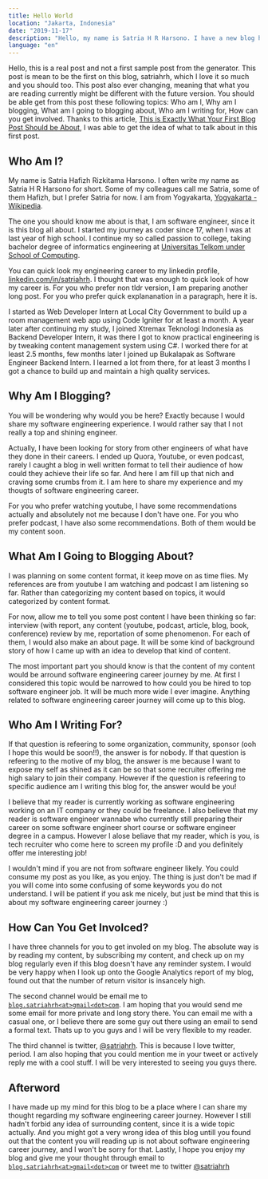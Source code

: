 ```yaml
---
title: Hello World
location: "Jakarta, Indonesia"
date: "2019-11-17"
description: "Hello, my name is Satria H R Harsono. I have a new blog here, hoping that you can look up on to this first post."
language: "en"
---
```


Hello, this is a real post and not a first sample post from the generator.
This post is mean to be the first on this blog, satriahrh, which I love it so much and you should too.
This post also ever changing, meaning that what you are reading currently might be different with the future version.
You should be able get from this post these following topics: Who am I, Why am I blogging, What am I going to blogging about, Who am I writing for, How can you get involved.
Thanks to this article, [This is Exactly What Your First Blog Post Should be About](https://www.shoutmeloud.com/write-first-blog-post.html), I was able to get the idea of what to talk about in this first post.

## Who Am I?

My name is Satria Hafizh Rizkitama Harsono.
I often write my name as Satria H R Harsono for short.
Some of my colleagues call me Satria, some of them Hafizh, but I prefer Satria for now.
I am from Yogyakarta, [Yogyakarta - Wikipedia](https://en.wikipedia.org/wiki/Yogyakarta).

The one you should know me about is that, I am software engineer, since it is this blog all about.
I started my journey as coder since 17, when I was at last year of high school.
I continue my so called passion to college, taking bachelor degree of informatics engineering at [Universitas Telkom under School of Computing](https://soc.telkomuniversity.ac.id/en/soc-en/).

You can quick look my engineering career to my linkedin profile, [linkedin.com/in/satriahrh](https://www.linkedin.com/in/satriahrh/).
I thought that was enough to quick look of how my career is.
For you who prefer non tldr version, I am preparing another long post.
For you who prefer quick explananation in a paragraph, here it is.

I started as Web Developer Intern at Local City Government to build up a room management web app using Code Igniter for at least a month.
A year later after continuing my study, I joined Xtremax Teknologi Indonesia as Backend Developer Intern, it was there I got to know practical engineering is by tweaking content management system using C#.
I worked there for at least 2.5 months, few months later I joined up Bukalapak as Software Engineer Backend Intern.
I learned a lot from there, for at least 3 months I got a chance to build up and maintain a high quality services.

## Why Am I Blogging?

You will be wondering why would you be here?
Exactly because I would share my software engineering experience.
I would rather say that I not really a top and shining engineer.

Actually, I have been looking for story from other engineers of what have they done in their careers.
I ended up Quora, Youtube, or even podcast, rarely I caught a blog in well written format to tell their audience of how could they achieve their life so far.
And here I am fill up that nich and craving some crumbs from it.
I am here to share my experience and my thougts of software engineering career.

For you who prefer watching youtube, I have some recommendations actually and absolutely not me because I don't have one.
For you who prefer podcast, I have also some recommendations.
Both of them would be my content soon.

## What Am I Going to Blogging About?

I was planning on some content format, it keep move on as time flies.
My references are from youtube I am watching and podcast I am listening so far.
Rather than categorizing my content based on topics, it would categorized by content format.

For now, allow me to tell you some post content I have been thinking so far: interview (with report, any content (youtube, podcast, article, blog, book, conference) review by me, reportation of some phenomenon.
For each of them, I would also make an about page.
It will be some kind of background story of how I came up with an idea to develop that kind of content.

The most important part you should know is that the content of my content would be arround software engineering career journey by me.
At first I considered this topic would be narrowed to how could you be hired to top software engineer job.
It will be much more wide I ever imagine.
Anything related to software engineering career journey will come up to this blog.

## Who Am I Writing For?

If that question is refeering to some organization, community, sponsor (ooh I hope this would be soon!!), the answer is for nobody.
If that question is refeering to the motive of my blog, the answer is me because I want to expose my self as shined as it can be so that some recruiter offering me high salary to join their company.
However if the question is refeering to specific audience am I writing this blog for, the answer would be you!

I believe that my reader is currently working as software engineering working on an IT company or they could be freelance.
I also believe that my reader is software engineer wannabe who currently still preparing their career on some software engineer short course or software engineer degree in a campus.
However I alose beliave that my reader, which is you, is tech recruiter who come here to screen my profile :D and you definitely offer me interesting job!

I wouldn't mind if you are not from software engineer likely.
You could consume my post as you like, as you enjoy.
The thing is just don't be mad if you will come into some confusing of some keywords you do not understand.
I will be patient if you ask me nicely, but just be mind that this is about my software engineering career journey :)

## How Can You Get Involced?

I have three channels for you to get involed on my blog.
The absolute way is by reading my content, by subscribing my content, and check up on my blog regularly even if this blog doesn't have any reminder system.
I would be very happy when I look up onto the Google Analytics report of my blog, found out that the number of return visitor is insancely high.

The second channel would be email me to [`blog.satriahrh<at>gmail<dot>com`](mailto:blog.satriahrh@gmail.com).
I am hoping that you would send me some email for more private and long story there.
You can email me with a casual one, or I believe there are some guy out there using an email to send a formal text.
Thats up to you guys and I will be very flexible to my reader.

The third channel is twitter, [@satriahrh](twitter.com/satriahrh).
This is because I love twitter, period.
I am also hoping that you could mention me in your tweet or actively reply me with a cool stuff.
I will be very interested to seeing you guys there.

## Afterword

I have made up my mind for this blog to be a place where I can share my thought regarding my software engineering career journey.
However I still hadn't forbid any idea of surrounding content, since it is a wide topic actually.
And you might got a very wrong idea of this blog untill you found out that the content you will reading up is not about software engineering career journey, and I won't be sorry for that.
Lastly, I hope you enjoy my blog and give me your thought through email to [`blog.satriahrh<at>gmail<dot>com`](mailto:blog.satriahrh@gmail.com) or tweet me to twitter [@satriahrh](twitter.com/satriahrh)


